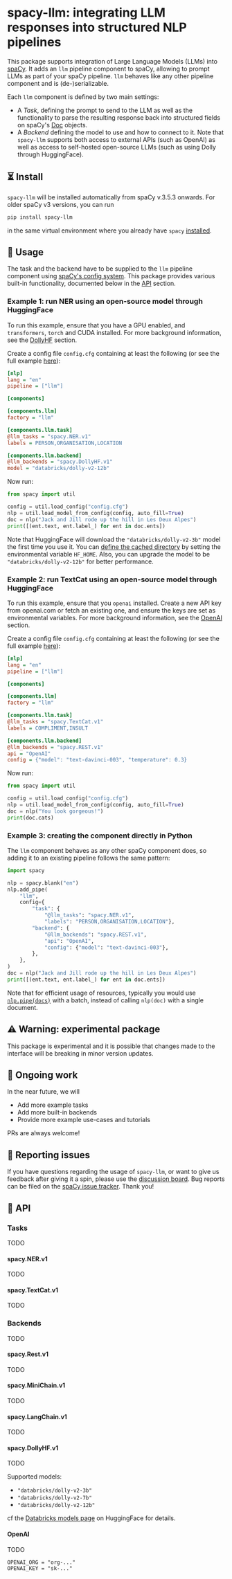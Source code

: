 # spacy-llm: integrating LLM responses into structured NLP pipelines

This package supports integration of Large Language Models (LLMs) into [spaCy](https://spacy.io/).
It adds an `llm` pipeline component to spaCy, allowing to prompt LLMs as part of your spaCy pipeline. 
`llm` behaves like any other pipeline component and is (de-)serializable. 

Each `llm` component is defined by two main settings:
- A _Task_, defining the prompt to send to the LLM as well as the functionality to parse the resulting response 
  back into structured fields on spaCy's [Doc](https://spacy.io/api/doc) objects.  
- A _Backend_ defining the model to use and how to connect to it. Note that `spacy-llm` supports both access to external
  APIs (such as OpenAI) as well as access to self-hosted open-source LLMs (such as using Dolly through HuggingFace).

## ⏳ Install

`spacy-llm` will be installed automatically from spaCy v.3.5.3 onwards. For older spaCy v3 versions, you can run

```bash
pip install spacy-llm
```
in the same virtual environment where you already have `spacy` [installed](https://spacy.io/usage).

## 🐍 Usage

The task and the backend have to be supplied to the `llm` pipeline component using [spaCy's config 
system](https://spacy.io/api/data-formats#config). This package provides various built-in 
functionality, documented below in the [API](#📓-API) section.

### Example 1: run NER using an open-source model through HuggingFace

To run this example, ensure that you have a GPU enabled, and `transformers`, `torch` and CUDA installed.
For more background information, see the [DollyHF](#DollyHF) section.

Create a config file `config.cfg` containing at least the following 
(or see the full example [here](usage_examples/dolly_ner_zeroshot.cfg)):

```ini
[nlp]
lang = "en"
pipeline = ["llm"]

[components]

[components.llm]
factory = "llm"

[components.llm.task]
@llm_tasks = "spacy.NER.v1"
labels = PERSON,ORGANISATION,LOCATION

[components.llm.backend]
@llm_backends = "spacy.DollyHF.v1"
model = "databricks/dolly-v2-12b"
```

Now run:
```python
from spacy import util

config = util.load_config("config.cfg")
nlp = util.load_model_from_config(config, auto_fill=True)
doc = nlp("Jack and Jill rode up the hill in Les Deux Alpes")
print([(ent.text, ent.label_) for ent in doc.ents])
```

Note that HuggingFace will download the `"databricks/dolly-v2-3b"` model the first time you use it. You can 
[define the cached directory](https://huggingface.co/docs/huggingface_hub/main/en/guides/manage-cache) 
by setting the environmental variable `HF_HOME`. 
Also, you can upgrade the model to be `"databricks/dolly-v2-12b"` for better performance.

### Example 2: run TextCat using an open-source model through HuggingFace

To run this example, ensure that you `openai` installed. 
Create a new API key from openai.com or fetch an existing one, and ensure the keys are set as environmental variables. 
For more background information, see the [OpenAI](#OpenAI) section.

Create a config file `config.cfg` containing at least the following 
(or see the full example [here](usage_examples/openai_textcat_zeroshot.cfg)):

```ini
[nlp]
lang = "en"
pipeline = ["llm"]

[components]

[components.llm]
factory = "llm"

[components.llm.task]
@llm_tasks = "spacy.TextCat.v1"
labels = COMPLIMENT,INSULT

[components.llm.backend]
@llm_backends = "spacy.REST.v1"
api = "OpenAI"
config = {"model": "text-davinci-003", "temperature": 0.3}
```

Now run:
```python
from spacy import util

config = util.load_config("config.cfg")
nlp = util.load_model_from_config(config, auto_fill=True)
doc = nlp("You look gorgeous!")
print(doc.cats)
```

### Example 3: creating the component directly in Python

The `llm` component behaves as any other spaCy component does, so adding it to an existing pipeline follows the same 
pattern:
```python
import spacy

nlp = spacy.blank("en")
nlp.add_pipe(
    "llm",
    config={
        "task": {
            "@llm_tasks": "spacy.NER.v1",
            "labels": "PERSON,ORGANISATION,LOCATION"},
        "backend": {
            "@llm_backends": "spacy.REST.v1",
            "api": "OpenAI",
            "config": {"model": "text-davinci-003"},
        },
    },
)
doc = nlp("Jack and Jill rode up the hill in Les Deux Alpes")
print([(ent.text, ent.label_) for ent in doc.ents])
```

Note that for efficient usage of resources, typically you would use [`nlp.pipe(docs)`](https://spacy.io/api/language#pipe) 
with a batch, instead of calling `nlp(doc)` with a single document.

## ⚠️ Warning: experimental package

This package is experimental and it is possible that changes made to the interface will be breaking in minor version updates.

## 🚀 Ongoing work

In the near future, we will
- Add more example tasks
- Add more built-in backends
- Provide more example use-cases and tutorials

PRs are always welcome!

## 📝️ Reporting issues

If you have questions regarding the usage of `spacy-llm`, or want to give us feedback after giving it a spin, please use the 
[discussion board](https://github.com/explosion/spaCy/discussions). 
Bug reports can be filed on the [spaCy issue tracker](https://github.com/explosion/spaCy/issues). Thank you! 

## 📓 API

### Tasks

TODO

#### spacy.NER.v1

TODO

#### spacy.TextCat.v1

TODO

### Backends

TODO

#### spacy.Rest.v1

TODO

#### spacy.MiniChain.v1

TODO

#### spacy.LangChain.v1

TODO

#### spacy.DollyHF.v1

TODO 

Supported models:
- `"databricks/dolly-v2-3b"`
- `"databricks/dolly-v2-7b"`
- `"databricks/dolly-v2-12b"`

cf the [Databricks models page](https://huggingface.co/databricks) on HuggingFace for details.

#### OpenAI

TODO

```
OPENAI_ORG = "org-..."
OPENAI_KEY = "sk-..."
```